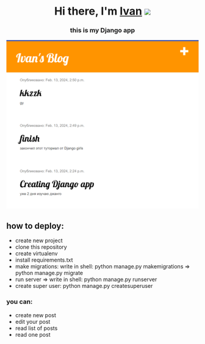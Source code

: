 <h1 align="center">Hi there, I'm <a href="https://t.me/vanyazavr" target="_blank">Ivan</a> 
<img src="https://github.com/blackcater/blackcater/raw/main/images/Hi.gif" height="32"/></h1>
<h3 align="center"> this is my Django app </h3>
<img src="https://github.com/VannyZav/WebServerDjango1_blog/blob/master/%D0%BF%D1%80%D0%B5%D0%B2%D1%8C%D1%8E.png" alt="фото блога">

## how to deploy:
 - create new project
 - clone this repository
 - create virtualenv
 - install requirements.txt
 - make migrations: write in shell: python manage.py makemigrations
 => python manage.py migrate
 - run server => write in shell: python manage.py runserver
 - create super user: python manage.py createsuperuser
   
### you can:
 - create new post
 - edit your post
 - read list of posts
 - read one post
